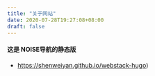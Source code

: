 ```yaml
---
title: "关于网站"
date: 2020-07-28T19:27:08+08:00
draft: false
---
```


#### 这是 NOISE导航的静态版

- https://shenweiyan.github.io/webstack-hugo)
